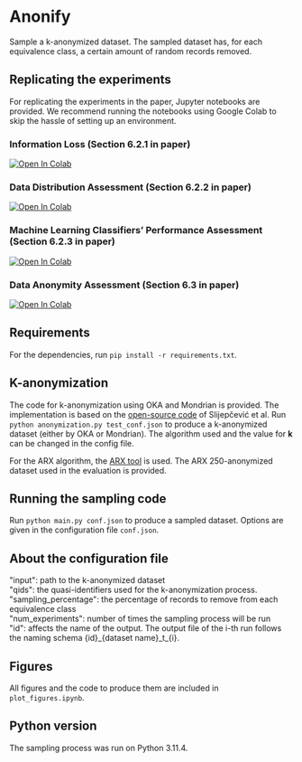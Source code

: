 # Anonify
Sample a k-anonymized dataset. The sampled dataset has, for each equivalence class, a certain amount of random records removed.

## Replicating the experiments
For replicating the experiments in the paper, Jupyter notebooks are provided. We recommend running the notebooks using Google Colab to skip the hassle of setting up an environment.
### Information Loss (Section 6.2.1 in paper)
[![Open In Colab](https://colab.research.google.com/assets/colab-badge.svg)](https://colab.research.google.com/github/lng-ng/random_sampling/blob/main/info_loss.ipynb)
### Data Distribution Assessment (Section 6.2.2 in paper)
[![Open In Colab](https://colab.research.google.com/assets/colab-badge.svg)](https://colab.research.google.com/github/lng-ng/random_sampling/blob/main/data_distribution.ipynb)
### Machine Learning Classifiers’ Performance Assessment (Section 6.2.3 in paper)
[![Open In Colab](https://colab.research.google.com/assets/colab-badge.svg)](https://colab.research.google.com/github/lng-ng/random_sampling/blob/main/classifiers.ipynb)
### Data Anonymity Assessment (Section 6.3 in paper)
[![Open In Colab](https://colab.research.google.com/assets/colab-badge.svg)](https://colab.research.google.com/github/lng-ng/random_sampling/blob/main/data_anonymity.ipynb)

## Requirements
For the dependencies, run ``pip install -r requirements.txt``.

## K-anonymization
The code for k-anonymization using OKA and Mondrian is provided. The implementation is based on the [open-source code](https://github.com/fhstp/k-AnonML) of Slijepčević et al. 
Run ``python anonymization.py test_conf.json`` to produce a k-anonymized dataset (either by OKA or Mondrian). The algorithm used and the value for **k** can be changed in the config file.

For the ARX algorithm, the [ARX tool](https://github.com/arx-deidentifier/arx/) is used. The ARX 250-anonymized dataset used in the evaluation is provided.

## Running the sampling code
Run ``python main.py conf.json`` to produce a sampled dataset.
Options are given in the configuration file ``conf.json``.

## About the configuration file
"input": path to the k-anonymized dataset  
"qids": the quasi-identifiers used for the k-anonymization process.  
"sampling_percentage": the percentage of records to remove from each equivalence class  
"num_experiments": number of times the sampling process will be run  
"id": affects the name of the output. The output file of the i-th run follows the naming schema {id}\_\{dataset name\}\_t\_\{i}.  

## Figures
All figures and the code to produce them are included in ``plot_figures.ipynb``.
## Python version
The sampling process was run on Python 3.11.4.




